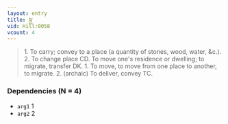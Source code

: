 ```yaml
---
layout: entry
title: སྐྱ་
vid: Hill:0058
vcount: 4
---
```

> 1\. To carry; convey to a place (a quantity of stones, wood, water, &c\.)\. 2\. To change place CD\. To move one's residence or dwelling; to migrate, transfer DK\. 1\. To move, to move from one place to another, to migrate\. 2\. (archaic) To deliver, convey TC\.


### Dependencies (N = 4)
* `arg1` 1
* `arg2` 2
